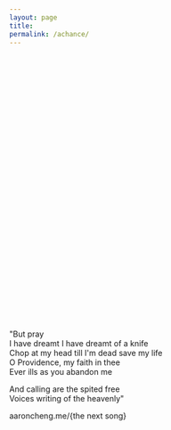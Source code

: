 ```yaml
---
layout: page
title: 
permalink: /achance/
---
```


<iframe width="640" height="480" src="https://www.youtube.com/embed/PwAsg2lYt9U?modestbranding=1" frameborder="0" allow="accelerometer; autoplay; encrypted-media; gyroscope; picture-in-picture" allowfullscreen></iframe>

"But pray  
I have dreamt I have dreamt of a knife  
Chop at my head till I'm dead save my life  
O Providence, my faith in thee  
Ever ills as you abandon me  

And calling are the spited free  
Voices writing of the heavenly"  

aaroncheng.me/{the next song}



